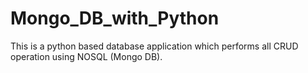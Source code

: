 # Mongo_DB_with_Python
This is a python based database application which performs all CRUD operation using NOSQL (Mongo DB).   
